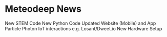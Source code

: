 # Meteodeep News

New STEM Code
New Python Code
Updated Website (Mobile) and App
Particle Photon IoT interactions e.g. Losant/Dweet.io
New Hardware Setup

